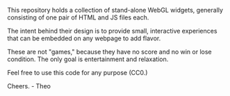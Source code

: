 This repository holds a collection of stand-alone WebGL widgets, generally consisting of one pair of HTML and JS files each.

The intent behind their design is to provide small, interactive experiences that can be embedded on any webpage to add flavor.

These are not "games," because they have no score and no win or lose condition. The only goal is entertainment and relaxation.

Feel free to use this code for any purpose (CC0.)

Cheers. - Theo
